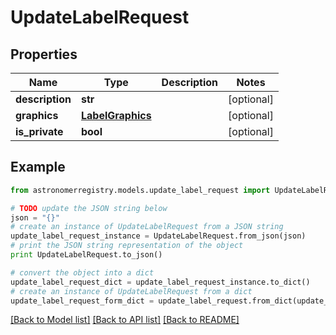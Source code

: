 # UpdateLabelRequest


## Properties
Name | Type | Description | Notes
------------ | ------------- | ------------- | -------------
**description** | **str** |  | [optional] 
**graphics** | [**LabelGraphics**](LabelGraphics.md) |  | [optional] 
**is_private** | **bool** |  | [optional] 

## Example

```python
from astronomerregistry.models.update_label_request import UpdateLabelRequest

# TODO update the JSON string below
json = "{}"
# create an instance of UpdateLabelRequest from a JSON string
update_label_request_instance = UpdateLabelRequest.from_json(json)
# print the JSON string representation of the object
print UpdateLabelRequest.to_json()

# convert the object into a dict
update_label_request_dict = update_label_request_instance.to_dict()
# create an instance of UpdateLabelRequest from a dict
update_label_request_form_dict = update_label_request.from_dict(update_label_request_dict)
```
[[Back to Model list]](../README.md#documentation-for-models) [[Back to API list]](../README.md#documentation-for-api-endpoints) [[Back to README]](../README.md)


